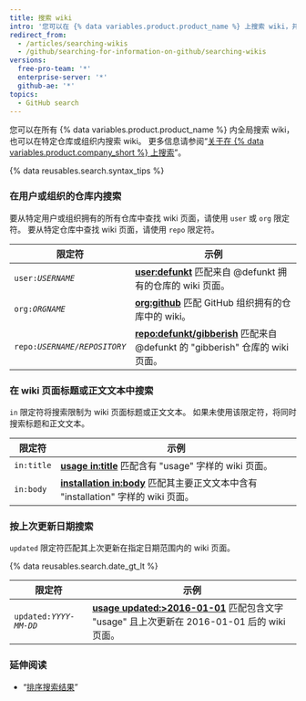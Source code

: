 ```yaml
---
title: 搜索 wiki
intro: '您可以在 {% data variables.product.product_name %} 上搜索 wiki，并使用这些 wiki 搜索限定符的任意组合缩小结果范围。'
redirect_from:
  - /articles/searching-wikis
  - /github/searching-for-information-on-github/searching-wikis
versions:
  free-pro-team: '*'
  enterprise-server: '*'
  github-ae: '*'
topics:
  - GitHub search
---
```


您可以在所有 {% data variables.product.product_name %} 内全局搜索 wiki，也可以在特定仓库或组织内搜索 wiki。 更多信息请参阅“[关于在 {% data variables.product.company_short %} 上搜索](/articles/about-searching-on-github)”。

{% data reusables.search.syntax_tips %}

### 在用户或组织的仓库内搜索

要从特定用户或组织拥有的所有仓库中查找 wiki 页面，请使用 `user` 或 `org` 限定符。 要从特定仓库中查找 wiki 页面，请使用 `repo` 限定符。

| 限定符                       | 示例                                                                                                                           |
| ------------------------- | ---------------------------------------------------------------------------------------------------------------------------- |
| <code>user:<em>USERNAME</em></code> | [**user:defunkt**](https://github.com/search?q=user%3Adefunkt&type=Wikis) 匹配来自 @defunkt 拥有的仓库的 wiki 页面。                      |
| <code>org:<em>ORGNAME</em></code> | [**org:github**](https://github.com/search?q=org%3Agithub&type=Wikis&utf8=%E2%9C%93) 匹配 GitHub 组织拥有的仓库中的 wiki。               |
| <code>repo:<em>USERNAME/REPOSITORY</em></code> | [**repo:defunkt/gibberish**](https://github.com/search?q=user%3Adefunkt&type=Wikis) 匹配来自 @defunkt 的 "gibberish" 仓库的 wiki 页面。 |

### 在 wiki 页面标题或正文文本中搜索

`in` 限定符将搜索限制为 wiki 页面标题或正文文本。 如果未使用该限定符，将同时搜索标题和正文文本。

| 限定符        | 示例                                                                                                                                 |
| ---------- | ---------------------------------------------------------------------------------------------------------------------------------- |
| `in:title` | [**usage in:title**](https://github.com/search?q=usage+in%3Atitle&type=Wikis) 匹配含有 "usage" 字样的 wiki 页面。                            |
| `in:body`  | [**installation in:body**](https://github.com/search?q=installation+in%3Abody&type=Wikis) 匹配其主要正文文本中含有 "installation" 字样的 wiki 页面。 |

### 按上次更新日期搜索

`updated` 限定符匹配其上次更新在指定日期范围内的 wiki 页面。

{% data reusables.search.date_gt_lt %}

| 限定符                       | 示例                                                                                                                                               |
| ------------------------- | ------------------------------------------------------------------------------------------------------------------------------------------------ |
| <code>updated:<em>YYYY-MM-DD</em></code> | [**usage updated:>2016-01-01**](https://github.com/search?q=usage+updated%3A>2016-01-01&type=Wikis) 匹配包含文字 "usage" 且上次更新在 2016-01-01 后的 wiki 页面。 |

### 延伸阅读

- “[排序搜索结果](/articles/sorting-search-results/)”
